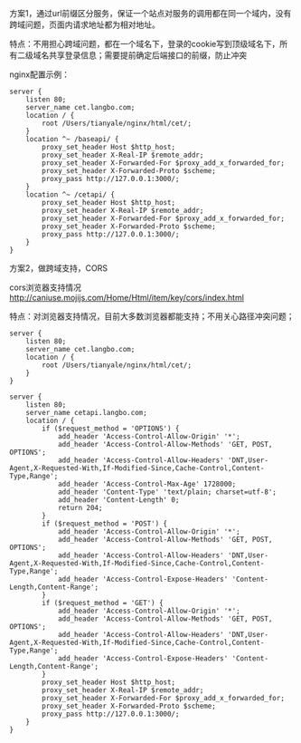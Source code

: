 

方案1，通过url前缀区分服务，保证一个站点对服务的调用都在同一个域内，没有跨域问题，页面内请求地址都为相对地址。

特点：不用担心跨域问题，都在一个域名下，登录的cookie写到顶级域名下，所有二级域名共享登录信息；需要提前确定后端接口的前缀，防止冲突

nginx配置示例：

    server {
        listen 80;
        server_name cet.langbo.com;
        location / {
            root /Users/tianyale/nginx/html/cet/;
        }
        location ^~ /baseapi/ {
            proxy_set_header Host $http_host;
            proxy_set_header X-Real-IP $remote_addr;
            proxy_set_header X-Forwarded-For $proxy_add_x_forwarded_for;
            proxy_set_header X-Forwarded-Proto $scheme;
            proxy_pass http://127.0.0.1:3000/;
        }
        location ^~ /cetapi/ {
            proxy_set_header Host $http_host;
            proxy_set_header X-Real-IP $remote_addr;
            proxy_set_header X-Forwarded-For $proxy_add_x_forwarded_for;
            proxy_set_header X-Forwarded-Proto $scheme;
            proxy_pass http://127.0.0.1:3000/;
        }
    }



方案2，做跨域支持，CORS

cors浏览器支持情况 http://caniuse.mojijs.com/Home/Html/item/key/cors/index.html

特点：对浏览器支持情况，目前大多数浏览器都能支持；不用关心路径冲突问题；

    server {
        listen 80;
        server_name cet.langbo.com;
        location / {
            root /Users/tianyale/nginx/html/cet/;
        }
    }

    server {
        listen 80;
        server_name cetapi.langbo.com;
        location / {
            if ($request_method = 'OPTIONS') {
                add_header 'Access-Control-Allow-Origin' '*';
                add_header 'Access-Control-Allow-Methods' 'GET, POST, OPTIONS';
                add_header 'Access-Control-Allow-Headers' 'DNT,User-Agent,X-Requested-With,If-Modified-Since,Cache-Control,Content-Type,Range';
                add_header 'Access-Control-Max-Age' 1728000;
                add_header 'Content-Type' 'text/plain; charset=utf-8';
                add_header 'Content-Length' 0;
                return 204;
            }
            if ($request_method = 'POST') {
                add_header 'Access-Control-Allow-Origin' '*';
                add_header 'Access-Control-Allow-Methods' 'GET, POST, OPTIONS';
                add_header 'Access-Control-Allow-Headers' 'DNT,User-Agent,X-Requested-With,If-Modified-Since,Cache-Control,Content-Type,Range';
                add_header 'Access-Control-Expose-Headers' 'Content-Length,Content-Range';
            }
            if ($request_method = 'GET') {
                add_header 'Access-Control-Allow-Origin' '*';
                add_header 'Access-Control-Allow-Methods' 'GET, POST, OPTIONS';
                add_header 'Access-Control-Allow-Headers' 'DNT,User-Agent,X-Requested-With,If-Modified-Since,Cache-Control,Content-Type,Range';
                add_header 'Access-Control-Expose-Headers' 'Content-Length,Content-Range';
            }
            proxy_set_header Host $http_host;
            proxy_set_header X-Real-IP $remote_addr;
            proxy_set_header X-Forwarded-For $proxy_add_x_forwarded_for;
            proxy_set_header X-Forwarded-Proto $scheme;
            proxy_pass http://127.0.0.1:3000/;
        }
    }
